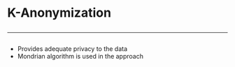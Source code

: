 # K-Anonymization<hr/>
- Provides adequate privacy to the data
- Mondrian algorithm is used in the approach
